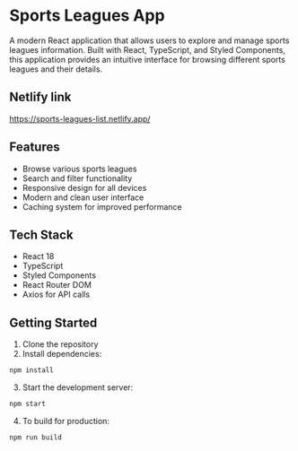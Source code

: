 # Sports Leagues App

A modern React application that allows users to explore and manage sports leagues information. Built with React, TypeScript, and Styled Components, this application provides an intuitive interface for browsing different sports leagues and their details.
## Netlify link

https://sports-leagues-list.netlify.app/

## Features 

- Browse various sports leagues
- Search and filter functionality
- Responsive design for all devices
- Modern and clean user interface
- Caching system for improved performance

## Tech Stack

- React 18
- TypeScript
- Styled Components
- React Router DOM
- Axios for API calls

## Getting Started

1. Clone the repository
2. Install dependencies:
```bash
npm install
```

3. Start the development server:
```bash
npm start
```

4. To build for production:
```bash
npm run build
```
